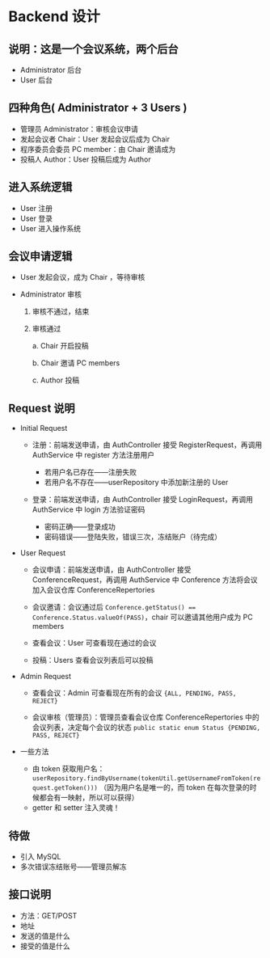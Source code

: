 # Backend 设计

## 说明：这是一个会议系统，两个后台

- Administrator 后台
- User 后台

## 四种角色( Administrator + 3 Users )

- 管理员 Administrator：审核会议申请
- 发起会议者 Chair：User 发起会议后成为 Chair
- 程序委员会委员 PC member：由 Chair 邀请成为
- 投稿人 Author：User 投稿后成为 Author

## 进入系统逻辑

- User 注册
- User 登录
- User 进入操作系统

## 会议申请逻辑

- User 发起会议，成为 Chair ，等待审核
- Administrator 审核

  1. 审核不通过，结束
  2. 审核通过

     a. Chair 开启投稿

     b. Chair 邀请 PC members

     c. Author 投稿

## Request 说明

- Initial Request

  - 注册：前端发送申请，由 AuthController 接受 RegisterRequest，再调用 AuthService 中 register 方法注册用户

    - 若用户名已存在——注册失败
    - 若用户名不存在——userRepository 中添加新注册的 User

  - 登录：前端发送申请，由 AuthController 接受 LoginRequest，再调用 AuthService 中 login 方法验证密码

    - 密码正确——登录成功
    - 密码错误——登陆失败，错误三次，冻结账户（待完成）

- User Request

  - 会议申请：前端发送申请，由 AuthController 接受 ConferenceRequest，再调用 AuthService 中 Conference 方法将会议加入会议仓库 ConferenceRepertories

  - 会议邀请：会议通过后 `Conference.getStatus() == Conference.Status.valueOf(PASS)`，chair 可以邀请其他用户成为 PC members

  - 查看会议：User 可查看现在通过的会议

  - 投稿：Users 查看会议列表后可以投稿

- Admin Request

  - 查看会议：Admin 可查看现在所有的会议 `{ALL, PENDING, PASS, REJECT}`

  - 会议审核（管理员）：管理员查看会议仓库 ConferenceRepertories 中的会议列表，决定每个会议的状态 `public static enum Status {PENDING, PASS, REJECT}`

- 一些方法
  - 由 token 获取用户名： `userRepository.findByUsername(tokenUtil.getUsernameFromToken(request.getToken()))` （因为用户名是唯一的，而 token 在每次登录的时候都会有一映射，所以可以获得）
  - getter 和 setter 注入灵魂！

## 待做

- 引入 MySQL
- 多次错误冻结账号——管理员解冻

## 接口说明

- 方法：GET/POST
- 地址
- 发送的值是什么
- 接受的值是什么

